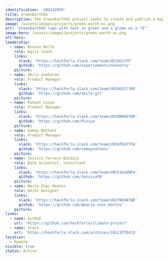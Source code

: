 ```yaml
---
identification: '302142959'
title: GreenEarthOS
description: The GreenEarthOS project seeks to create and publish a map of the current climate project support landscape including gaps. Once the landscape has been created the project will work to create visible guidance for open source projects and project ideators on how to navigate the landscape and connect with players at every appropriate stage (recruiting, mentoring, partnerships, packaging and funding) ; thereby reducing barriers to currently under represented communities.
image: /assets/images/projects/green-earth-os.png
alt: 'GreenEarthOS logo with text in green and a globe as a "O"'
image-hero: /assets/images/projects/green-earth-os.png
alt-hero:
leadership:
  - name: Bonnie Wolfe
    role: Agile Coach
    links:
      slack: 'https://hackforla.slack.com/team/UE1UG1YFP'
      github: 'https://github.com/experiementsinhonesty'
    picture: 
  - name: Akila Sankaran
    role: Product Manager
    links:
      slack: 'https://hackforla.slack.com/team/U02462CCJK0'
      github: 'https://github.com/akila-git'
    picture: 
  - name: Puneet Loiya
    role: Product Manager
    links:
      slack: 'https://hackforla.slack.com/team/U01QN0GEY6R'
      github: 'https://github.com/PLoiya'
    picture: 
  - name: Samay Nathani
    role: Product Manager
    links:
      slack: 'https://hackforla.slack.com/team/U02ATEG7TFA'
      github: 'https://github.com/samaynathani'
    picture: 
  - name: Jessica Forrest-Baldini
    role: Data Scientist, Consultant
    links:
      slack: 'https://hackforla.slack.com/team/U0251A1KNP4'
      github: 'https://github.com/JessicaFB'
    picture:
  - name: María-Inés Montes
    role: UX/UI Designer
    links:
      slack: 'https://hackforla.slack.com/team/U027NG94TQB'
      github: 'https://github.com/@maria-ines-montes'
    picture:                       
links:
  - name: GitHub
    url: 'https://github.com/hackforla/climate-project'
  - name: Slack
    url: 'https://hackforla.slack.com/archives/C01C2P7D413'
location: 
  - Remote
visible: true
status: Active
---
```

